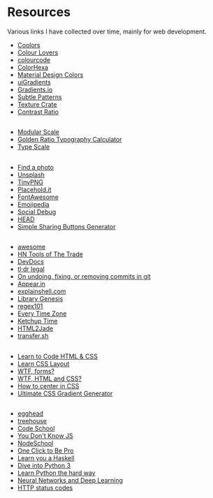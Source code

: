 # Resources

Various links I have collected over time, mainly for web development.

* [Coolors](https://coolors.co/)
* [Colour Lovers](http://www.colourlovers.com/)
* [colourcode](http://www.colourco.de/)
* [ColorHexa](http://www.colorhexa.com/)
* [Material Design Colors](https://www.materialui.co/)
* [uiGradients](http://uigradients.com/)
* [Gradients.io](http://gradients.io/)
* [Subtle Patterns](http://subtlepatterns.com/)
* [Texture Crate](http://www.texturecrate.com/)
* [Contrast Ratio](http://leaverou.github.io/contrast-ratio/)

##

* [Modular Scale](http://www.modularscale.com/)
* [Golden Ratio Typography Calculator](http://www.pearsonified.com/typography/)
* [Type Scale](http://type-scale.com/)

##

* [Find a photo](http://finda.photo/)
* [Unsplash](https://unsplash.com/)
* [TinyPNG](https://tinypng.com/)
* [Placehold.it](http://placehold.it/)
* [FontAwesome](http://fontawesome.io/)
* [Emojipedia](http://emojipedia.org/)
* [Social Debug](http://socialdebug.com/)
* [HEAD](https://github.com/joshbuchea/HEAD)
* [Simple Sharing Buttons Generator](https://simplesharingbuttons.com/)

##

* [awesome](https://github.com/sindresorhus/awesome)
* [HN Tools of The Trade](https://github.com/cjbarber/ToolsOfTheTrade)
* [DevDocs](https://devdocs.io/)
* [tl;dr legal](https://tldrlegal.com/)
* [On undoing, fixing, or removing commits in git](http://sethrobertson.github.io/GitFixUm/fixup.html)
* [Appear.in](https://appear.in/)
* [explainshell.com](http://explainshell.com/)
* [Library Genesis](http://gen.lib.rus.ec/)
* [regex101](https://regex101.com/)
* [Every Time Zone](http://everytimezone.com/)
* [Ketchup Time](https://ketchuptime.xyz/)
* [HTML2Jade](http://html2jade.org/)
* [transfer.sh](https://transfer.sh/)

##

* [Learn to Code HTML & CSS](http://learn.shayhowe.com/html-css/)
* [Learn CSS Layout](http://learnlayout.com/)
* [WTF, forms?](http://wtfforms.com/)
* [WTF, HTML and CSS?](http://wtfhtmlcss.com/)
* [How to center in CSS](http://howtocenterincss.com/)
* [Ultimate CSS Gradient Generator](http://www.colorzilla.com/gradient-editor/)

##

* [egghead](https://egghead.io/)
* [treehouse](https://teamtreehouse.com/)
* [Code School](https://www.codeschool.com/)
* [You Don't Know JS](https://github.com/getify/You-Dont-Know-JS)
* [NodeSchool](http://nodeschool.io/)
* [One Click to Be Pro](https://github.com/vic317yeh/One-Click-to-Be-Pro)
* [Learn you a Haskell](http://learnyouahaskell.com/)
* [Dive into Python 3](http://www.diveintopython3.net/)
* [Learn Python the hard way](http://learnpythonthehardway.org/)
* [Neural Networks and Deep Learning](http://neuralnetworksanddeeplearning.com/)
* [HTTP status codes](https://en.wikipedia.org/wiki/List_of_HTTP_status_codes)

